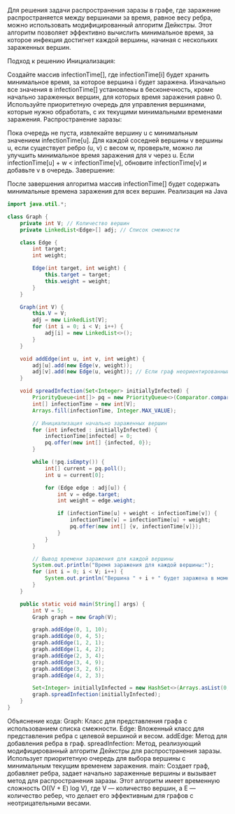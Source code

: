 Для решения задачи распространения заразы в графе, где заражение распространяется между вершинами за время, равное весу
ребра, можно использовать модифицированный алгоритм Дейкстры. Этот алгоритм позволяет эффективно вычислить минимальное
время, за которое инфекция достигнет каждой вершины, начиная с нескольких зараженных вершин.

Подход к решению
Инициализация:

Создайте массив infectionTime[], где infectionTime[i] будет хранить минимальное время, за которое вершина i будет
заражена. Изначально все значения в infectionTime[] установлены в бесконечность, кроме начально зараженных вершин, для
которых время заражения равно 0.
Используйте приоритетную очередь для управления вершинами, которые нужно обработать, с их текущими минимальными
временами заражения.
Распространение заразы:

Пока очередь не пуста, извлекайте вершину u с минимальным значением infectionTime[u].
Для каждой соседней вершины v вершины u, если существует ребро (u, v) с весом w, проверьте, можно ли улучшить
минимальное время заражения для v через u. Если infectionTime[u] + w < infectionTime[v], обновите infectionTime[v] и
добавьте v в очередь.
Завершение:

После завершения алгоритма массив infectionTime[] будет содержать минимальные времена заражения для всех вершин.
Реализация на Java

```java
import java.util.*;

class Graph {
    private int V; // Количество вершин
    private LinkedList<Edge>[] adj; // Список смежности

    class Edge {
        int target;
        int weight;

        Edge(int target, int weight) {
            this.target = target;
            this.weight = weight;
        }
    }

    Graph(int V) {
        this.V = V;
        adj = new LinkedList[V];
        for (int i = 0; i < V; i++) {
            adj[i] = new LinkedList<>();
        }
    }

    void addEdge(int u, int v, int weight) {
        adj[u].add(new Edge(v, weight));
        adj[v].add(new Edge(u, weight)); // Если граф неориентированный
    }

    void spreadInfection(Set<Integer> initiallyInfected) {
        PriorityQueue<int[]> pq = new PriorityQueue<>(Comparator.comparingInt(a -> a[1]));
        int[] infectionTime = new int[V];
        Arrays.fill(infectionTime, Integer.MAX_VALUE);

        // Инициализация начально зараженных вершин
        for (int infected : initiallyInfected) {
            infectionTime[infected] = 0;
            pq.offer(new int[] {infected, 0});
        }

        while (!pq.isEmpty()) {
            int[] current = pq.poll();
            int u = current[0];

            for (Edge edge : adj[u]) {
                int v = edge.target;
                int weight = edge.weight;

                if (infectionTime[u] + weight < infectionTime[v]) {
                    infectionTime[v] = infectionTime[u] + weight;
                    pq.offer(new int[] {v, infectionTime[v]});
                }
            }
        }

        // Вывод времени заражения для каждой вершины
        System.out.println("Время заражения для каждой вершины:");
        for (int i = 0; i < V; i++) {
            System.out.println("Вершина " + i + " будет заражена в момент времени " + infectionTime[i]);
        }
    }

    public static void main(String[] args) {
        int V = 5;
        Graph graph = new Graph(V);

        graph.addEdge(0, 1, 10);
        graph.addEdge(0, 4, 5);
        graph.addEdge(1, 2, 1);
        graph.addEdge(1, 4, 2);
        graph.addEdge(2, 3, 4);
        graph.addEdge(3, 4, 9);
        graph.addEdge(3, 2, 6);
        graph.addEdge(4, 2, 3);

        Set<Integer> initiallyInfected = new HashSet<>(Arrays.asList(0, 3));
        graph.spreadInfection(initiallyInfected);
    }
}
```

Объяснение кода:
Graph: Класс для представления графа с использованием списка смежности.
Edge: Вложенный класс для представления ребра с целевой вершиной и весом.
addEdge: Метод для добавления ребра в граф.
spreadInfection: Метод, реализующий модифицированный алгоритм Дейкстры для распространения заразы. Использует
приоритетную очередь для выбора вершины с минимальным текущим временем заражения.
main: Создает граф, добавляет ребра, задает начально зараженные вершины и вызывает метод для распространения заразы.
Этот алгоритм имеет временную сложность O((V + E) log V), где V — количество вершин, а E — количество ребер, что делает
его эффективным для графов с неотрицательными весами.